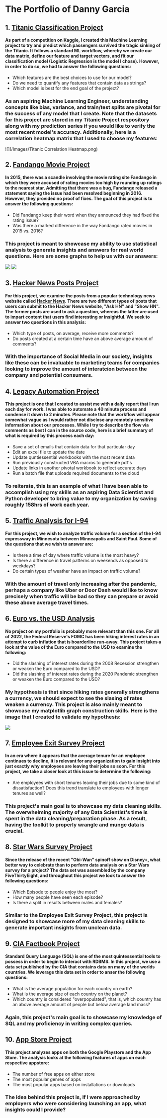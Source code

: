 # The Portfolio of Danny Garcia

## 1. [Titanic Classification Project](https://github.com/musicmaster81/Titanic_ML_Project/blob/main/Titanic%20Project.py)
#### As part of a competition on Kaggle, I created this Machine Learning project to try and predict which passengers survived the tragic sinking of the Titanic. It follows a standard ML workflow, whereby we create our data matrix, define our feature and target vectors, and fit our classification model (Logistic Regression is the model I chose). However, in order to do so, we had to answer the following questions:
- Which features are the best choices to use for our model?
- Do we need to quantify any features that contain data as strings?
- Which model is best for the end goal of the project?

### As an aspiring Machine Learning Engineer, understanding concepts like bias, variance, and train/test splits are pivotal for the success of any model that I create. Note that the datasets for this project are stored in my Titanic Project respository along with my prediction series if you would like to verify the most recent model's accuracy. Additionally, here is a correlation heatmap matrix that I used to choose my features:
![](/Images/Titanic Correlation Heatmap.png)

## 2. [Fandango Movie Project](https://github.com/musicmaster81/Fandango_Movie_Project/blob/main/Fandango_Movie_Project.ipynb)
#### In 2015, there was a scandle involving the movie rating site Fandango in which they were accused of rating movies too high by rounding up ratings to the nearest star. Admitting that there was a bug, Fandango released a statement saying the issue had been resolved beginning in 2016. However, they provided no proof of fixes. The goal of this project is to answer the following questions:
- Did Fandango keep their word when they announced they had fixed the rating issue?
- Was there a marked difference in the way Fandango rated movies in 2015 vs. 2016?

### This project is meant to showcase my ability to use statistical analysis to generate insights and answers for real world questions. Here are some graphs to help us with our answers:
![](/Images/Fandango_KDE.png)
![](/Images/Summary_Statistics_Bars.png)

## 3. [Hacker News Posts Project](https://github.com/musicmaster81/Hacker_News_Project/blob/main/Hacker%20News%20Post%20Project.py)
#### For this project, we examine the posts from a popular technology news website called [Hacker News](https://news.ycombinator.com/). There are two different types of posts that users can submit to the Hacker News website, "Ask HN" and "Show HN". The former posts are used to ask a question, whereas the latter are used to impart content that users find interesting or insightful. We seek to answer two questions in this analysis:
- Which type of posts, on average, receive more comments?
- Do posts created at a certain time have an above average amount of comments?

### With the importance of Social Media in our society, insights like these can be invaluable to marketing teams for companies looking to improve the amount of interatcion between the company and potential consumers. 

## 4. [Legacy Automation Project](https://github.com/musicmaster81/Legacy_Automation_Project/blob/main/Legacy%20Automation%20Project.py)
#### This project is one that I created to assist me with a daily report that I run each day for work. I was able to automate a 40 minute process and condense it down to 2 minutes. Please note that the workflow will appear somewhat vague as I would rather not disclose any remotely sensitive information about our processes. While I try to describe the flow via comments as best I can in the source code, here is a brief summary of what is required by this process each day:
- Save a set of emails that contain data for that particular day
- Edit an excel file to update the date
- Update quntiessential workbooks with the most recent data
- Run previously constructed VBA macros to generate pdf's
- Update links in another pivotal workbook to reflect accurate days
- Run a batch file that uploads required documents to the cloud

### To reiterate, this is an example of what I have been able to accomplish using my skills as an aspiring Data Scientist and Python developer to bring value to my organization by saving roughly 158hrs of work each year. 

## 5. [Traffic Analysis for I-94](https://github.com/musicmaster81/Traffic_Indicators_Project/blob/main/Traffic%20Indicators%20Project.py)
#### For this project, we wish to analyze traffic volume for a section of the I-94 expressway in Minnesota between Minneapolis and Saint Paul. Some of the questions that we wish to answer are:
- Is there a time of day where traffic volume is the most heavy?
- Is there a difference in travel patterns on weekends as opposed to weekdays?
- Do certain types of weather have an impact on traffic volume?

### With the amount of travel only increasing after the pandemic, perhaps a company like Uber or Door Dash would like to know precisely when traffic will be bad so they can prepare or avoid these above average travel times. 

## 6. [Euro vs. the USD Analysis](https://github.com/musicmaster81/EURO_vs_USD_Project/blob/main/Exchange%20Rates%20Project.py)
#### No project on my portfolio is probably more relevant than this one. For all of 2022, the Federal Reserve's FOMC has been hiking interest rates in an attempt to curb inflation that is boarderline run-away. This project takes a look at the value of the Euro compared to the USD to examine the following:
- Did the slashing of interest rates during the 2008 Recession strengthen or weaken the Euro compared to the USD?
- Did the slashing of interest rates during the 2020 Pandemic strengthen or weaken the Euro compared to the USD?

### My hypothesis is that since hiking rates generally strengthens a currency, we should expect to see the slasing of rates weaken a currency. This project is also mainly meant to showcase my matplotlib graph construction skills. Here is the image that I created to validate my hypothesis:

![](/Images/EUR_USD_Graph.png)

## 7. [Employee Exit Survey Project](https://github.com/musicmaster81/Employee_Exit_Project/blob/main/Exit%20Survey%20Project.ipynb)
#### In an era where it appears that the average tenure for an employee continues to decline, it is relevant for any organization to gain insight into just exactly why employees are leaving their jobs so soon. For this project, we take a closer look at this issue to determine the following:
- Are employees with short tenures leaving their jobs due to some kind of dissatisfaction? Does this trend translate to employees with longer tenures as well?

### This project's main goal is to showcase my data cleaning skills. The overwhelming majority of any Data Scientist's time is spent in the data cleaning/preparation phase. As a result, having the toolkit to properly wrangle and munge data is crucial. 

## 8. [Star Wars Survey Project](https://github.com/musicmaster81/Star_Wars_Survey_Project/blob/main/Star_Wars_Survey_Project.ipynb)
#### Since the release of the recent "Obi-Wan" spinoff show on Disney+, what better way to celebrate than to perform data analysis on a Star Wars survey for a project? The data set was assembled by the company FiveThirtyEight, and throughout this project we look to answer the following questions:
- Which Episode to people enjoy the most?
- How many people have seen each episode?
- Is there a split in results between males and females?

### Similar to the Employee Exit Survey Project, this project is designed to showcase more of my data cleaning skills to generate important insights from unclean data. 

## 9. [CIA Factbook Project](https://github.com/musicmaster81/CIA_Factbook_Project/blob/main/CIA%20SQL%20Project.ipynb)
#### Standard Query Language (SQL) is one of the most quintessential tools to possess in order to begin to interact with RDBMS. In this project, we use a data set published by the CIA that contains data on many of the worlds countries. We leverage this data set in order to anser the following questions:
- What is the average population for each country on earth?
- What is the average size of each country on the planet?
- Which country is considered "overpopulated", that is, which country has an above average amount of people but below average land mass?

### Again, this project's main goal is to showcase my knowledge of SQL and my proficiency in writing complex queries.

## 10. [App Store Project](https://github.com/musicmaster81/App_Store_Project/blob/main/App%20Store%20Project.py)
#### This project analyzes apps on both the Google Playstore and the App Store. The analysis looks at the following features of apps on each respective appstore:
- The number of free apps on either store
- The most popular genres of apps
- The most popular apps based on installations or downloads

### The idea behind this project is, if I were approached by employers who were considering launching an app, what insights could I provide?
